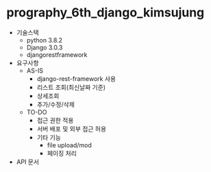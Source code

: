 # prography_6th_django_kimsujung
- 기술스택
  - python 3.8.2
  - Django 3.0.3
  - djangorestframework
- 요구사항
  - AS-IS 
    - django-rest-framework 사용
    - 리스트 조회(최신날짜 기준)
    - 상세조회
    - 추가/수정/삭제
  - TO-DO
    - 접근 권한 적용
    - 서버 배포 및 외부 접근 허용
    - 기타 기능
      - file upload/mod
      - 페이징 처리
- API 문서
 

